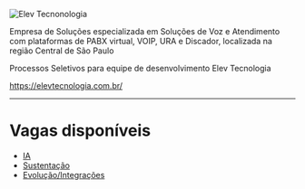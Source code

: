 ![Elev Tecnonologia](https://elevtecnologia.com.br/wp-content/uploads/2019/10/elev_transparente_1.png "Elev Tecnonologia")

Empresa de Soluções especializada em Soluções de Voz e Atendimento com plataformas de PABX virtual, VOIP, URA e Discador, localizada na região Central de São Paulo

Processos Seletivos para equipe de desenvolvimento Elev Tecnologia  

https://elevtecnologia.com.br/  

---



# Vagas disponíveis  
* [IA](https://github.com/rafaelrbnet/elevtecnologia/blob/master/vaga_ia.md)
* [Sustentação](https://github.com/rafaelrbnet/elevtecnologia/blob/master/vaga_integracoes.md)
* [Evolução/Integrações](https://github.com/rafaelrbnet/elevtecnologia/blob/master/vaga_sustentacao.md)
